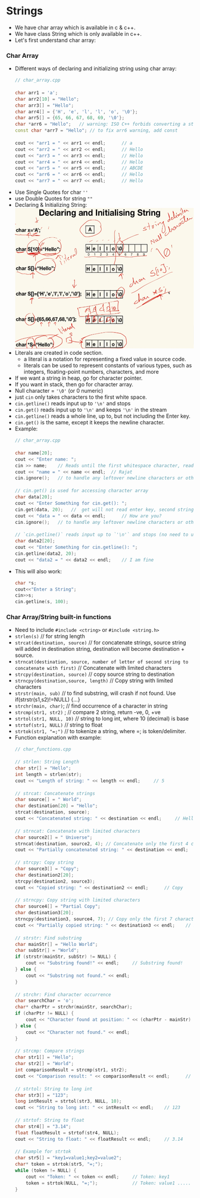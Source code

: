 # Strings

- We have char array which is available in c & c++.
- We have class String which is only available in c++.
- Let's first understand char array:

### Char Array

- Different ways of declaring and initializing string using char array:
    ```cpp
    // char_array.cpp

    char arr1 = 'a';
    char arr2[10] = "Hello";
    char arr3[] = "Hello";
    char arr4[] = {'H', 'e', 'l', 'l', 'o', '\0'};
    char arr5[] = {65, 66, 67, 68, 69, '\0'};
    char *arr6 = "Hello";   // warning: ISO C++ forbids converting a string constant to 'char*'
    const char *arr7 = "Hello"; // to fix arr6 warning, add const

    cout << "arr1 = " << arr1 << endl;      // a
    cout << "arr2 = " << arr2 << endl;      // Hello
    cout << "arr3 = " << arr3 << endl;      // Hello
    cout << "arr4 = " << arr4 << endl;      // Hello
    cout << "arr5 = " << arr5 << endl;      // ABCDE
    cout << "arr6 = " << arr6 << endl;      // Hello
    cout << "arr7 = " << arr7 << endl;      // Hello
    ```
- Use Single Quotes for char `''`
- use Double Quotes for string `""`
- Declaring & Initializing String:  
    <img src="images/char_array.jpg" alt="Char Array" width="500">
- Literals are created in code section.
    -  a literal is a notation for representing a fixed value in source code.
    -  literals can be used to represent constants of various types, such as integers, floating-point numbers, characters, and more
- If we want a string in heap, go for character pointer.
- If you want in stack, then go for character array.
- Null character = `'\0'` (or 0 numeric)
- just `cin` only takes characters to the first white space.
- `cin.getline()` reads input up to `'\n'` and stops
- `cin.get()` reads input up to `'\n'` and keeps `'\n'` in the stream
- `cin.getline()` reads a whole line, up to, but not including the Enter key.
- `cin.get()` is the same, except it keeps the newline character. 
- Example:
    ```cpp
    // char_array.cpp

    char name[20];
    cout << "Enter name: "; 
    cin >> name;    // Reads until the first whitespace character, read only first word not whole sentence
    cout << "name = " << name << endl;  // Rajat
    cin.ignore();   // to handle any leftover newline characters or other unwanted characters in the input buffer

    // cin.get() is used for accessing character array
    char data[20];
    cout << "Enter Something for cin.get(): ";
    cin.get(data, 20);   //  get will not read enter key, second string will take that enter as '\n' string
    cout << "data = " << data << endl;      // How are you?
    cin.ignore();   // to handle any leftover newline characters or other unwanted characters in the input buffer

    // `cin.getline()` reads input up to `'\n'` and stops (no need to use cin.ignore())
    char data2[20];
    cout << "Enter Something for cin.getline(): ";
    cin.getline(data2, 20);
    cout << "data2 = " << data2 << endl;    // I am fine
    ```
- This will also work:
    ```cpp
    char *s;
    cout<<"Enter a String";
    cin>>s;
    cin.getline(s, 100);
    ```

### Char Array/String built-in functions

- Need to include `#include <ctring>` or `#include <string.h>`
- `strlen(s)`   // for string length
- `strcat(destination, source)` // for concatenate strings, source string will added in destination string, destination will become destination + source.
- `strncat(destination, source, number of letter of second string to concatenate with first)`   // Concatenate with limited characters
- `strcpy(destination, source)` // copy source string to destination
- `strncpy(destination,source, length)` // Copy string with limited characters
- `strstr(main, sub)`   // to find substring, will crash if not found. Use if(strstr(s1,s2)!=NULL) {…}
- `strchr(main, char)`; // find occurrence of a character in string
- `strcmp(str1, str2)` ;    // compare 2 string, return -ve, 0, +ve
- `strtol(str1, NULL, 10)`  // string to long int, where 10 (decimal) is base
- `strtof(str1, NULL)`  // string to float
- `strtok(str1, "=;")`  // to tokenize a string, where =; is token/delimiter.
- Function explanation with example:
    ```cpp
    // char_functions.cpp

    // strlen: String Length
    char str[] = "Hello";
    int length = strlen(str);
    cout << "Length of string: " << length << endl;     // 5

    // strcat: Concatenate strings
    char source[] = " World";
    char destination[20] = "Hello";
    strcat(destination, source);
    cout << "Concatenated string: " << destination << endl;     // Hello World

    // strncat: Concatenate with limited characters
    char source2[] = " Universe";
    strncat(destination, source2, 4); // Concatenate only the first 4 characters of source2
    cout << "Partially concatenated string: " << destination << endl;   // Hello World Uni

    // strcpy: Copy string
    char source3[] = "Copy";
    char destination2[20];
    strcpy(destination2, source3);
    cout << "Copied string: " << destination2 << endl;      // Copy

    // strncpy: Copy string with limited characters
    char source4[] = "Partial Copy";
    char destination3[20];
    strncpy(destination3, source4, 7); // Copy only the first 7 characters of source4
    cout << "Partially copied string: " << destination3 << endl;    // Partial

    // strstr: Find substring
    char mainStr[] = "Hello World";
    char subStr[] = "World";
    if (strstr(mainStr, subStr) != NULL) {
        cout << "Substring found!" << endl;     // Substring found!
    } else {
        cout << "Substring not found." << endl;
    }

    // strchr: Find character occurrence
    char searchChar = 'o';
    char* charPtr = strchr(mainStr, searchChar);
    if (charPtr != NULL) {
        cout << "Character found at position: " << (charPtr - mainStr) << endl;     // 4
    } else {
        cout << "Character not found." << endl;
    }

    // strcmp: Compare strings
    char str1[] = "Hello";
    char str2[] = "World";
    int comparisonResult = strcmp(str1, str2);
    cout << "Comparison result: " << comparisonResult << endl;      // -1

    // strtol: String to long int
    char str3[] = "123";
    long intResult = strtol(str3, NULL, 10);
    cout << "String to long int: " << intResult << endl;    // 123

    // strtof: String to float
    char str4[] = "3.14";
    float floatResult = strtof(str4, NULL);
    cout << "String to float: " << floatResult << endl;     // 3.14

    // Example for strtok
    char str5[] = "key1=value1;key2=value2";
    char* token = strtok(str5, "=;");
    while (token != NULL) {
        cout << "Token: " << token << endl;     // Token: key1 
        token = strtok(NULL, "=;");             // Token: value1 .....
    }
    ```